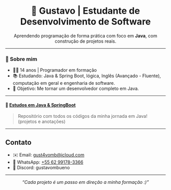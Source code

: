 <h1 align="center">🚀 Gustavo | Estudante de Desenvolvimento de Software</h1>

<p align="center">
  Aprendendo programação de forma prática com foco em <strong>Java</strong>, com construção de projetos reais.
</p>

---

### 🎯 Sobre mim

- 👨‍💻 14 anos | Programador em formação  
- 📚 Estudando: Java & Spring Boot, lógica, Inglês (Avançado - Fluente), computação em geral e engenharia de software.
- 🧠 Objetivo: Me tornar um desenvolvedor completo em Java.

---

#### 🔹 [Estudos em Java & SpringBoot](https://github.com/devmbueno/estudos-java)
> Repositório com todos os códigos da minha jornada em Java! (projetos e anotações)

---


## Contato

- ✉️ Email: gust4vomb@icloud.com  
- 💬 WhatsApp: [+55 62 99178-3366](https://wa.me/5562991783366)
- 👾 Discord: gustavombueno
---

<p align="center">
  <i>“Cada projeto é um passo em direção a minha formação :)”</i>
</p>

